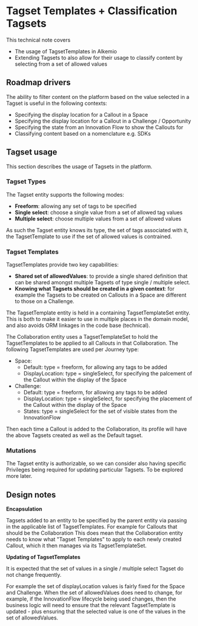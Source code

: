 # Tagset Templates + Classification Tagsets
This technical note covers
* The usage of TagsetTemplates in Alkemio 
* Extending Tagsets to also allow for their usage to classify content by selecting from a set of allowed values

## Roadmap drivers
The ability to filter content on the platform based on the value selected in a Tagset is useful in the following contexts:
* Specifying the display location for a Callout in a Space
* Specifying the display location for a Callout in a Challenge / Opportunity
* Specifying the state from an Innovation Flow to show the Callouts for
* Classifying content based on a nomenclature e.g. SDKs

## Tagset usage
This section describes the usage of Tagsets in the platform.

### Tagset Types
The Tagset entity supports the following modes:
* **Freeform**: allowing any set of tags to be specified
* **Single select**: choose a single value from a set of allowed tag values
* **Multiple select**: choose multiple values from a set of allowed values

As such the Tagset entity knows its type, the set of tags associated with it, the TagsetTemplate to use if the set of allowed values is contrained. 

### Tagset Templates
TagsetTemplates provide two key capabilities:
* **Shared set of allowedValues**: to provide a single shared definition that can be shared amongst multiple Tagsets of type single / multiple select. 
* **Knowing what Tagsets should be created in a given context**: for example the Tagsets to be created on Callouts in a Space are different to those on a Challenge. 

The TagsetTemplate entity is held in a containing TagsetTemplateSet entity. This is both to make it easier to use in multiple places in the domain model, and also avoids ORM linkages in the code base (technical).

The Collaboration entity uses a TagsetTemplateSet to hold the TagsetTemplates to be applied to all Callouts in that Collaboration. The following TagsetTemplates are used per Journey type:
* Space: 
    * Default: type = freeform, for allowing any tags to be added
    * DisplayLocation: type = singleSelect, for specifying the palcement of the Callout within the display of the Space
* Challenge: 
    * Default: type = freeform, for allowing any tags to be added    
    * DisplayLocation: type = singleSelect, for specifying the placement of the Callout within the display of the Space
    * States: type = singleSelect for the set of visible states from the InnovationFlow

Then each time a Callout is added to the Collaboration, its profile will have the above Tagsets created as well as the Default tagset.  

### **Mutations**
The Tagset entity is authorizable, so we can consider also having specific Privileges being required for updating particular Tagsets. To be explored more later. 

## **Design notes**

**Encapsulation**

Tagsets added to an entity to be specified by the parent entity via passing in the applicable list of TagsetTemplates. 
For example for Callouts that should be the Collaboration
This does mean that the Collaboration entity needs to know what "Tagset Templates" to apply to each newly created Callout, which it then manages via its TagsetTemplateSet.

**Updating of TagsetTemplates**

It is expected that the set of values in a single / multiple select Tagset do not change frequently. 

For example the set of displayLocation values is fairly fixed for the Space and Challenge. 
When the set of allowedValues does need to change, for example, if the InnovationFlow lifecycle being used changes, then the business logic will need to ensure that the relevant TagsetTemplate is updated - plus ensuring that the selected value is one of the values in the set of allowedValues. 

